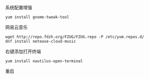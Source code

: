 
系统配置增强

    yum install gnome-tweak-tool
网易云音乐

    wget http://repo.fdzh.org/FZUG/FZUG.repo -P /etc/yum.repos.d/
    dnf install netease-cloud-music

右键添加打开终端

    yum install nautilus-open-terminal
重启

